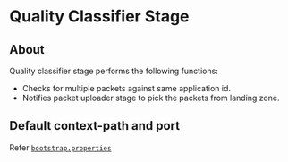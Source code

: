 # Quality Classifier Stage

## About
 Quality classifier stage performs the following functions:
* Checks for multiple packets against same application id.
* Notifies packet uploader stage to pick the packets from landing zone.

## Default context-path and port
Refer [`bootstrap.properties`](src/main/resources/bootstrap.properties)

